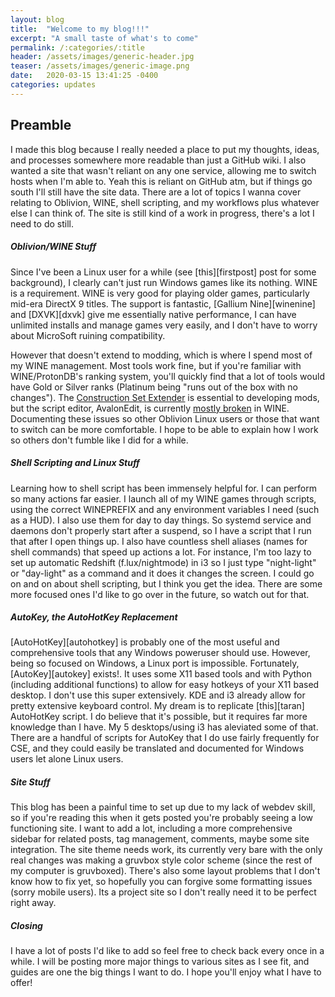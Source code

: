 ```yaml
---
layout: blog
title:  "Welcome to my blog!!!"
excerpt: "A small taste of what's to come"
permalink: /:categories/:title
header: /assets/images/generic-header.jpg
teaser: /assets/images/generic-image.png
date:   2020-03-15 13:41:25 -0400
categories: updates
---
```

<h2>Preamble</h2>

I made this blog because I really needed a place to put my thoughts, ideas, and processes somewhere more readable than just a GitHub wiki.
I also wanted a site that wasn't reliant on any one service, allowing me to switch hosts when I'm able to. Yeah this is reliant on GitHub atm, but if things go south I'll still have the site data.
There are a lot of topics I wanna cover relating to Oblivion, WINE, shell scripting, and my workflows plus whatever else I can think of. The site is still kind of a work in progress,
there's a lot I need to do still. 

<h5>Oblivion/WINE Stuff</h5>
Since I've been a Linux user for a while (see [this][firstpost] post for some background), I clearly can't just run Windows games like its nothing.
WINE is a requirement. WINE is very good for playing older games, particularly mid-era DirectX 9 titles. The support is fantastic, [Gallium Nine][winenine] and 
[DXVK][dxvk] give me essentially native performance, I can have unlimited installs and manage games very easily, and I don't have to worry about MicroSoft ruining
compatibility. 

However that doesn't extend to modding, which is where I spend most of my WINE management. 
Most tools work fine, but if you're familiar with WINE/ProtonDB's ranking system, you'll quickly find that a lot of tools would have Gold or Silver ranks
(Platinum being "runs out of the box with no changes"). The [Construction Set Extender][cse] is essential to developing mods, but the script editor, AvalonEdit,
is currently [mostly broken][csewine] in WINE. Documenting these issues so other Oblivion Linux users or those that want to switch can be more comfortable.
I hope to be able to explain how I work so others don't fumble like I did for a while.

<h5>Shell Scripting and Linux Stuff</h5>
Learning how to shell script has been immensely helpful for. I can perform so many actions far easier. I launch all of my WINE games through scripts, using the 
correct WINEPREFIX and any environment variables I need (such as a HUD). I also use them for day to day things. So systemd service and daemons don't properly start 
after a suspend, so I have a script that I run that after I open things up. I also have countless shell aliases (names for shell commands) that speed up actions a 
lot. For instance, I'm too lazy to set up automatic Redshift (f.lux/nightmode) in i3 so I just type "night-light" or "day-light" as a command and it does it changes
the screen. I could go on and on about shell scripting, but I think you get the idea. There are some more focused ones I'd like to go over in the future, so watch
out for that.

<h5>AutoKey, the AutoHotKey Replacement</h5>
[AutoHotKey][autohotkey] is probably one of the most useful and comprehensive tools that any Windows poweruser should use. However, being so focused on Windows, 
a Linux port is impossible. Fortunately, [AutoKey][autokey] exists!. It uses some X11 based tools and with Python (including additional functions) to allow for 
easy hotkeys of your X11 based desktop. I don't use this super extensively. KDE and i3 already allow for pretty extensive keyboard control. My dream is to replicate
[this][taran] AutoHotKey script. I do believe that it's possible, but it requires far more knowledge than I have. My 5 desktops/using i3 has aleviated some of that.
There are a handful of scripts for AutoKey that I do use fairly frequently for CSE, and they could easily be translated and documented for Windows users let alone
Linux users.

<h5>Site Stuff</h5>
This blog has been a painful time to set up due to my lack of webdev skill, so if you're reading this when it gets posted you're probably seeing a low functioning
site. I want to add a lot, including a more comprehensive sidebar for related posts, tag management, comments, maybe some site integration. The site theme needs work,
its currently very bare with the only real changes was making a gruvbox style color scheme (since the rest of my computer is gruvboxed). There's also some layout 
problems that I don't know how to fix yet, so hopefully you can forgive some formatting issues (sorry mobile users). Its a project site so I don't really need it
to be perfect right away. 

<h5>Closing</h5>
I have a lot of posts I'd like to add so feel free to check back every once in a while. I will be posting more major things to various sites as I see fit, and guides
are one the big things I want to do. I hope you'll enjoy what I have to offer!

[firstpost]:		/linux/2020/03/14/firstpost.html
[winenine]:		https://github.com/iXit/wine-nine-standalone
[dxvk]:			https://github.com/doitsujin/dxvk
[cse]:			https://www.nexusmods.com/oblivion/mods/36370/?
[csewine]:		https://appdb.winehq.org/objectManager.php?sClass=version&iId=38754
[autohotkey]:		https://www.autohotkey.com/
[autokey]:		https://github.com/autokey/autokey/wiki
[taran]:		https://youtu.be/OqyQABySV8k
